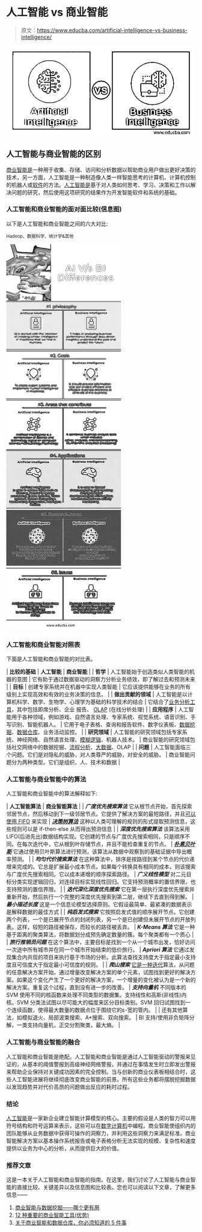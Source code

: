 # 人工智能 vs 商业智能

> 原文：<https://www.educba.com/artificial-intelligence-vs-business-intelligence/>

![Artificial Intelligence vs Business Intelligence](img/06d183462328a0ee4ea3e146b6f4f348.png)



## 人工智能与商业智能的区别

[商业智能是](https://www.educba.com/what-is-business-intelligence/)一种用于收集、存储、访问和分析数据以帮助商业用户做出更好决策的技术，另一方面，人工智能是一种制造像人类一样智能思考的计算机、计算机控制的机器人或[软件](https://www.educba.com/course/software-project-management-training/)的方法。[人工智能是](https://www.educba.com/what-is-artificial-intelligence/)基于对人类如何思考、学习、决策和工作以解决问题的研究，然后使用这项研究的结果作为开发智能软件和系统的基础。

### 人工智能和商业智能的面对面比较(信息图)

以下是人工智能和商业智能之间的六大对比:

<small>Hadoop、数据科学、统计学&其他</small>

![AI Vs BI Differences Infographics](img/817f60e999f4692e06d74b9cd0918226.png)



### 人工智能和商业智能对照表

下面是人工智能和商业智能的对比表。

| **比较的基础** | **人工智能** | **商业智能** |
| **哲学** | 人工智能始于创造类似人类智能的机器的意图 | 它有助于通过数据驱动的洞察力分析业务绩效，即了解过去和预测未来 |
| **目标** | 创建专家系统并在机器中实现人类智能 | 它应该提供能够在业务的所有级别上实现高效和有效的业务决策的信息。 |
| **做出贡献的领域** | 人工智能是以计算机科学、数学、生物学、心理学为基础的科学技术的结合 | 它结合了[业务分析工具](https://www.educba.com/business-analysis-tools/)，其中包括即席分析、企业
报告、 [OLAP](https://www.educba.com/what-is-olap/) (在线分析处理) |
| **应用程序** | 人工智能用于各种领域，例如游戏、自然语言处理、专家系统、视觉系统、语音识别、手写识别、智能机器人。 | 它用于电子表格、查询和报告软件、数字仪表板、[数据挖掘](https://www.educba.com/data-mining-techniques/)、[数据仓库](https://www.educba.com/10-popular-data-warehouse-tools/)、业务活动监控。 |
| **研究领域** | 人工智能的研究领域包括专家系统、神经网络、自然语言处理、[模糊逻辑](https://www.educba.com/what-is-fuzzy-logic/)、机器人技术。 | 商业智能的研究领域包括社交网络中的数据挖掘、[流程分析](https://www.educba.com/data-science/courses/data-science-course/)、[大数据](https://www.educba.com/big-data-analytics-techniques/)、OLAP |
| **问题** | 人工智能面临三个问题。它们是对隐私的威胁，对人类尊严的威胁，对安全的威胁。 | 商业智能问题分为两种类型。它们是组织、人、技术和数据 |

### 人工智能与商业智能中的算法

人工智能和商业智能中的算法解释如下:

| **人工智能算法** | **商业智能算法** |
| ***广度优先搜索算法***
它从根节点开始，首先探索邻居节点，然后移动到下一级邻居节点。它提供了解决方案的最短路径，并且[可以使用 FIFO](https://www.educba.com/fifo-vs-lifo/) 来实现 | [***决策树算法***](https://www.educba.com/decision-tree-algorithm/)
这种以人类可理解的规则的形式提取预测信息，这些规则可以是 if-then-else 从而得出预测信息 |
| ***深度优先搜索算法***
该算法采用 LIFO(后进先出)数据结构实现。它创建的节点与广度优先搜索相同，只是顺序不同。在每次迭代中，它从根到叶存储节点，并且不能检查重复的节点。 | [***朴素贝叶斯***](https://www.educba.com/naive-bayes-algorithm/)
它通过使用贝叶斯算法进行预测，该算法从数据中观察到的基础证据中导出概率预测。 |
| ***均匀代价搜索算法***
在这种算法中，排序是按路径到某个节点的代价递增来完成的。它总是扩展最小成本节点。如果每个转换具有相同的成本，则该搜索与广度优先搜索相同。它以成本递增的顺序探索路径。 | ***广义线性模型***
对二元目标分类实现逻辑回归，对连续目标实现线性回归。它支持预测概率的置信界限，也支持预测的置信界限。 |
| ***迭代深化深度优先搜索***
它在第一层执行深度优先搜索并重新开始，然后执行一个完整的深度优先搜索到第二层，继续下去直到得到解。 | ***最小描述长度***
这是一个信息论模型选择原则。它假设最简单、最紧凑的数据表示是解释数据的最佳方式 |
| ***纯启发式搜索***
它按照启发式值的顺序展开节点。它创建两个列表，一个是已展开节点的封闭列表，另一个是已创建但未展开节点的开放列表。这样，较短的路径被保存，而较长的路径被丢弃。 | ***K-Means 算法***
它是一种基于距离的聚类算法，将数据划分成预先确定数量的簇。每个聚类都有一个质心 |
| ***旅行推销员问题***
在这个算法中，主要目标是找到一个从一个城市出发，恰好访问一次途中所有城市并在同一个城市开始结束的低价旅行。 | ***Apriori 算法***
它通过发现集合内共现的项目来执行基于市场的分析。此算法查找支持度大于指定最小支持度且可信度大于指定最小可信度的规则。 |
| ***爬山搜索***
[它是一种迭代](https://www.educba.com/hill-climbing-in-artificial-intelligence/)算法，从问题的任意解决方案开始，通过增量改变解决方案的单个元素，试图找到更好的解决方案。如果这个变化产生了一个更好的解决方案，一个增量的变化被认为是一个新的解决方案。重复这个过程，直到没有进一步的改善。 | ***支持向量机***
不同版本的 SVM 使用不同的核函数来处理不同类型的数据集。支持线性和高斯(非线性)内核。SVM 分类法试图以尽可能大的幅度来区分目标类别。SVM 回归试图找到一个连续函数，使得最大数量的数据点位于围绕它的ε-宽的管内。 |
| 还有其他算法，如模拟退火、局部波束搜索、A*搜索、双向搜索。 | BI 支持/使用非负矩阵分解，一类支持向量机，正交分割聚类，最大熵。 |

### 人工智能与商业智能的融合

人工智能和商业智能是绝配。人工智能和商业智能是通过人工智能驱动的警报来见证的，从基本的阈值警报到高级神经网络警报，并通过在事情发生时立即发出警报来帮助企业保持对关键成功因素的完全控制。当与创新的商业仪表板相结合时，这些人工智能进展将继续彻底改变商业智能的前景。所有这些业务都将摆脱挖掘数据以发现趋势并对代价高昂的问题做出反应的耗时过程。

### 结论

[人工智能](https://www.educba.com/importance-of-artificial-intelligence/)是一家新企业建立智能计算模型的核心。主要的假设是人类的智力可以用符号结构和符号运算来表示，这些可以在[数字计算机](https://www.educba.com/digital-marketing-planning/)中编程。商业智能使组织内的团队能够从业务数据中获得可操作的洞察力，并利用这些洞察力来满足标准。商业智能解决方案以基本操作系统报告或电子表格分析无法实现的规模、复杂性和速度提供以业务为中心的分析，从而提供巨大的价值。

### 推荐文章

这是一本关于人工智能和商业智能的指南。在这里，我们讨论了人工智能与商业智能的直接比较、关键差异以及信息图和比较表。您也可以阅读以下文章，了解更多信息——

1.  [商业智能与数据挖掘——哪个更有用](https://www.educba.com/business-intelligence-vs-data-mining/)
2.  [12 种重要的商业智能工具(优势)](https://www.educba.com/business-intelligence-tool/)
3.  [关于商业智能和数据仓库，你必须知道的 5 件事](https://www.educba.com/business-intelligence-vs-data-warehouse/)





